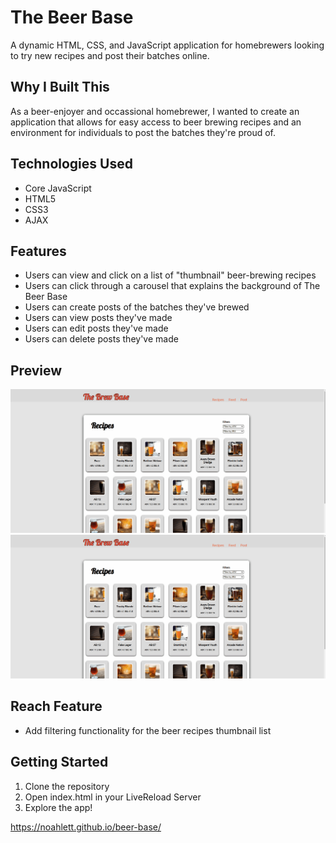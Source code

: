 # The Beer Base

A dynamic HTML, CSS, and JavaScript application for homebrewers looking to try new recipes and post their batches online.

## Why I Built This

As a beer-enjoyer and occassional homebrewer, I wanted to create an application that allows for easy access to beer brewing recipes and an environment for individuals to post the batches they're proud of.

## Technologies Used

- Core JavaScript
- HTML5
- CSS3
- AJAX

## Features

- Users can view and click on a list of "thumbnail" beer-brewing recipes
- Users can click through a carousel that explains the background of The Beer Base
- Users can create posts of the batches they've brewed
- Users can view posts they've made
- Users can edit posts they've made
- Users can delete posts they've made

## Preview

![SGT React](assets/recipe-ajax-request.gif)
![SGT React](assets/filtering-functionality.gif)

## Reach Feature

- Add filtering functionality for the beer recipes thumbnail list

## Getting Started

1. Clone the repository
2. Open index.html in your LiveReload Server
3. Explore the app!

https://noahlett.github.io/beer-base/

